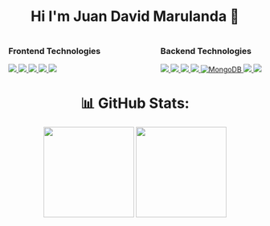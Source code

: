 <h1 align="center"> Hi I'm Juan David Marulanda 👋</h1>

<div style="display: flex; justify-content: space-between; flex-wrap: wrap;">
  <!-- Frontend Technologies -->
  <div>
    <h3>Frontend Technologies</h3>
    <a href="" target="_blank">
      <img src="https://img.shields.io/badge/HTML5-E34F26?style=for-the-badge&logo=html5&logoColor=white" target="_blank">
    </a>
    <a href="" target="_blank">
      <img src="https://img.shields.io/badge/CSS3-1572B6?style=for-the-badge&logo=css3&logoColor=white" target="_blank">
    </a>
    <a href="" target="_blank">
      <img src="https://img.shields.io/badge/Angular-20232A?style=for-the-badge&logo=angular&logoColor=pink" target="_blank">
    </a>
    <a href="" target="_blank">
      <img src="https://img.shields.io/badge/Vue.js-0081CB?style=for-the-badge&logo=vue.js&logoColor=green" target="_blank">
    </a>
    <a href="" target="_blank">
      <img src="https://img.shields.io/badge/React-61DAFB?style=for-the-badge&logo=react&logoColor=white" target="_blank">
    </a>
  </div>

  <!-- Backend Technologies -->
  <div>
    <h3>Backend Technologies</h3>
    <a href="" target="_blank">
      <img src="https://img.shields.io/badge/JavaScript-323330?style=for-the-badge&logo=javascript&logoColor=F7DF1E" target="_blank">
    </a>
    <a href="" target="_blank">
      <img src="https://img.shields.io/badge/TypeScript-007ACC?style=for-the-badge&logo=typescript&logoColor=white" target="_blank">
    </a>
    <a href="" target="_blank">
      <img src="https://img.shields.io/badge/Node.js-43853D?style=for-the-badge&logo=node.js&logoColor=white" target="_blank">
    </a>
    <a href="" target="_blank">
      <img src="https://img.shields.io/badge/Express.js-404D59?style=for-the-badge" target="_blank">
    </a>
    <a href="" target="_blank">
  <img src="https://img.shields.io/badge/MongoDB-47A248?style=for-the-badge&logo=mongodb&logoColor=white" alt="MongoDB">
    <a href="" target="_blank">
      <img src="https://img.shields.io/badge/Java-ED8B00?style=for-the-badge&logo=java&logoColor=white" target="_blank">
    </a>
    <a href="" target="_blank">
      <img src="https://img.shields.io/badge/PHP-777BB4?style=for-the-badge&logo=php&logoColor=white" target="_blank">
    </a>
  </div>
</div>

## <h1 align="center">📊 GitHub Stats:</h1>

<div align="center">
  <img height="180em" src="https://github-readme-stats.vercel.app/api?username=JuanDavid2221&show_icons=true&theme=tokyonight&include_all_commits=true&count_private=true"/>
  <img height="180em" src="https://github-readme-stats.vercel.app/api/top-langs/?username=JuanDavid2221&layout=compact&langs_count=7&theme=tokyonight"/>
</div>

